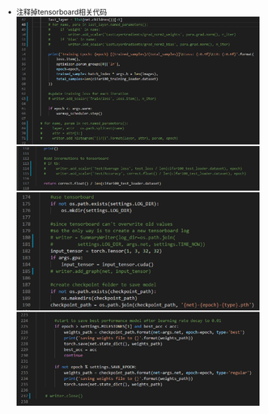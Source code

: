 * 注释掉tensorboard相关代码  
![resnet_modify1](../images/resnet_modify1.png)  
![resnet_modify2](../images/resnet_modify2.png)  
![resnet_modify3](../images/resnet_modify3.png)  
![resnet_modify4](../images/resnet_modify4.png)  
